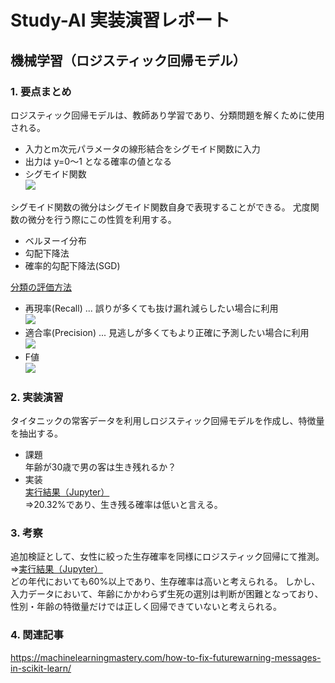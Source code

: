 # Study-AI 実装演習レポート
## 機械学習（ロジスティック回帰モデル）
### 1. 要点まとめ

ロジスティック回帰モデルは、教師あり学習であり、分類問題を解くために使用される。
- 入力とm次元パラメータの線形結合をシグモイド関数に入力
- 出力は y=0～1 となる確率の値となる
- シグモイド関数<br>
  <img src="https://render.githubusercontent.com/render/math?math=\sigma(x)=\frac{1}{1%2b\rm{exp}(\it{-ax})}" />

シグモイド関数の微分はシグモイド関数自身で表現することができる。
尤度関数の微分を行う際にこの性質を利用する。
- ベルヌーイ分布
- 勾配下降法
- 確率的勾配下降法(SGD)



<u>分類の評価方法</u>
- 再現率(Recall) ... 誤りが多くても抜け漏れ減らしたい場合に利用<br>
  <img src="https://render.githubusercontent.com/render/math?math=\rm{Recall=}\frac{TP}{TP%2bFN}" />
- 適合率(Precision) ... 見逃しが多くてもより正確に予測したい場合に利用<br>
  <img src="https://render.githubusercontent.com/render/math?math=\rm{Precision}=\frac{TP}{TP%2bFP}" />
- F値<br>
  <img src="https://render.githubusercontent.com/render/math?math=\frac{2Recall\cdot Precision}{Recall%2bPrecision}" />

### 2. 実装演習

タイタニックの常客データを利用しロジスティック回帰モデルを作成し、特徴量を抽出する。
- 課題<br>
年齢が30歳で男の客は生き残れるか？
- 実装<br>
[実行結果（Jupyter）](Exercises-1.ipynb)<br>
⇒20.32%であり、生き残る確率は低いと言える。

### 3. 考察
追加検証として、女性に絞った生存確率を同様にロジスティック回帰にて推測。<br>
⇒[実行結果（Jupyter）](Exercises-2.ipynb)<br>
どの年代においても60%以上であり、生存確率は高いと考えられる。
しかし、入力データにおいて、年齢にかかわらず生死の選別は判断が困難となっており、性別・年齢の特徴量だけでは正しく回帰できていないと考えられる。

### 4. 関連記事

https://machinelearningmastery.com/how-to-fix-futurewarning-messages-in-scikit-learn/
